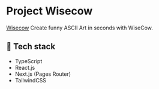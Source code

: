 # Project Wisecow

[Wisecow]() Create funny ASCII Art in seconds with WiseCow.

## 🤖 Tech stack

- TypeScript
- React.js
- Next.js (Pages Router)
- TailwindCSS
